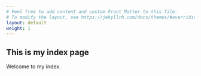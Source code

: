 ```yaml
---
# Feel free to add content and custom Front Matter to this file.
# To modify the layout, see https://jekyllrb.com/docs/themes/#overriding-theme-defaults
layout: default
weight: 1
---
```

## This is my index page

Welcome to my index. 
